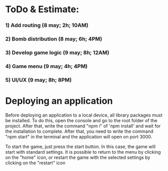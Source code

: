 # ToDo & Estimate:
### 1) Add routing (8 may; 2h; 10AM)
### 2) Bomb distribution (8 may; 6h; 4PM)
### 3) Develop game logic (9 may; 8h; 12AM)
### 4) Game menu (9 may; 4h; 4PM)
### 5) UI/UX (9 may; 8h; 8PM)

# Deploying an application
Before deploying an application to a local device, all library packages must be installed. To do this, open the console
and go to the root folder of the project. After that, write the command "npm i" of 'npm install' and wait for the
installation to complete.
After that, you need to write the command "npm start" in the terminal and the application will open on port 3000.

To start the game, just press the start button. In this case, the game will start with standard settings.
It is possible to return to the menu by clicking on the "home" icon, or restart the game with the selected settings by
clicking on the "restart" icon